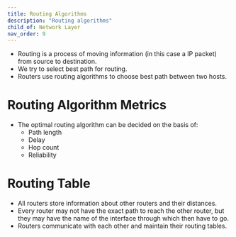 ```yaml
---
title: Routing Algorithms
description: "Routing algorithms"
child_of: Network Layer
nav_order: 9
---
```

- Routing is a process of moving information (in this case a IP packet) from source to destination.
- We try to select best path for routing.
- Routers use routing algorithms to choose best path between two hosts.

# Routing Algorithm Metrics

- The optimal routing algorithm can be decided on the basis of:
    - Path length
    - Delay
    - Hop count
    - Reliability

# Routing Table

- All routers store information about other routers and their distances.
- Every router may not have the exact path to reach the other router, but they may have the name of the interface through which then have to go.
- Routers communicate with each other and maintain their routing tables.
